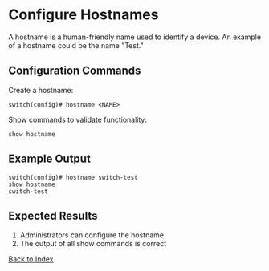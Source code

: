 # Configure Hostnames

A hostname is a human-friendly name used to identify a device. An example of a hostname could be the name "Test."

## Configuration Commands

Create a hostname:

```
switch(config)# hostname <NAME>
```

Show commands to validate functionality:

```
show hostname
```

## Example Output

```
switch(config)# hostname switch-test
show hostname
switch-test
```

## Expected Results

1. Administrators can configure the hostname
2. The output of all show commands is correct

[Back to Index](../README.md)


